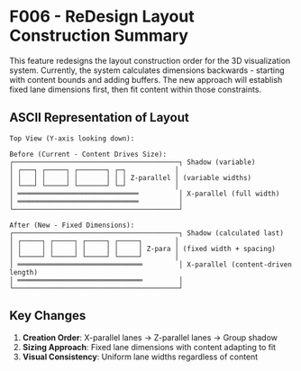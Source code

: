 # F006 - ReDesign Layout Construction Summary

This feature redesigns the layout construction order for the 3D visualization system. Currently, the system calculates dimensions backwards - starting with content bounds and adding buffers. The new approach will establish fixed lane dimensions first, then fit content within those constraints.

## ASCII Representation of Layout

```
Top View (Y-axis looking down):

Before (Current - Content Drives Size):
┌─────────────────────────────────────────┐ Shadow (variable)
│ ┌───┐ ┌─────┐ ┌───────┐ ┌─┐            │
│ │   │ │     │ │       │ │ │ Z-parallel │ (variable widths)
│ └───┘ └─────┘ └───────┘ └─┘            │
│ ══════════════════════════════          │ X-parallel (full width)
│ ══════════════════════════════          │
└─────────────────────────────────────────┘

After (New - Fixed Dimensions):
┌─────────────────────────────────────────┐ Shadow (calculated last)
│ ┌─────┐ ┌─────┐ ┌─────┐ ┌─────┐        │
│ │     │ │     │ │     │ │     │ Z-para │ (fixed width + spacing)
│ └─────┘ └─────┘ └─────┘ └─────┘        │
│ ═══════════════════════════════         │ X-parallel (content-driven length)
│ ═══════════════════════════════         │
└─────────────────────────────────────────┘
```

## Key Changes

1. **Creation Order**: X-parallel lanes → Z-parallel lanes → Group shadow
2. **Sizing Approach**: Fixed lane dimensions with content adapting to fit
3. **Visual Consistency**: Uniform lane widths regardless of content